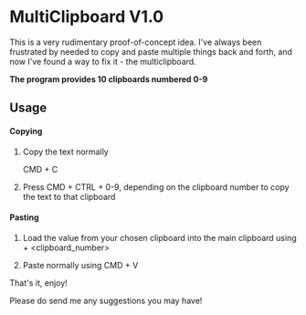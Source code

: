 # MultiClipboard V1.0

This is a very rudimentary proof-of-concept idea. I've always been frustrated by needed to copy and paste multiple things back and forth, and now I've found a way to fix it - the multiclipboard.

**The program provides 10 clipboards numbered 0-9**

## Usage

#### Copying

1. Copy the text normally 

   CMD + C

2. Press CMD + CTRL + 0-9, depending on the clipboard number to copy the text to that clipboard

#### Pasting

1. Load the value from your chosen clipboard into the main clipboard using <CMD> + <clipboard_number>

2. Paste normally using CMD + V



That's it, enjoy! 

Please do send me any suggestions you may have!
